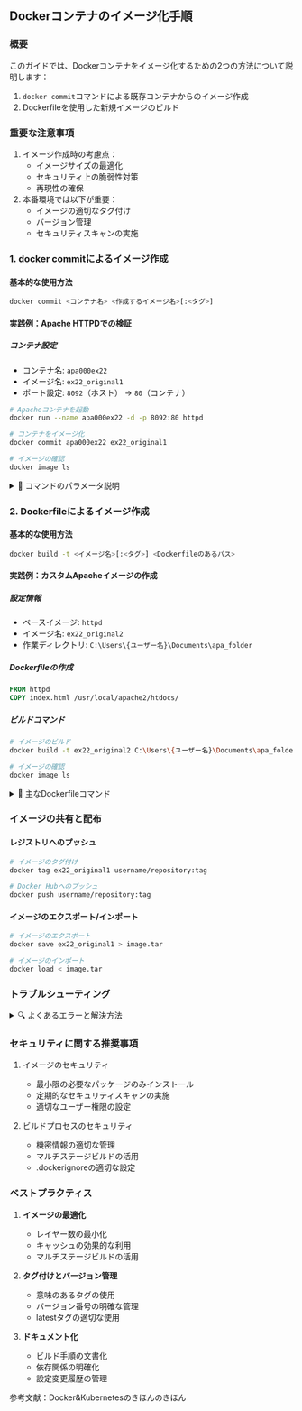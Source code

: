 ## Dockerコンテナのイメージ化手順

### 概要
このガイドでは、Dockerコンテナをイメージ化するための2つの方法について説明します：
1. `docker commit`コマンドによる既存コンテナからのイメージ作成
2. Dockerfileを使用した新規イメージのビルド

### 重要な注意事項
1. イメージ作成時の考慮点：
   - イメージサイズの最適化
   - セキュリティ上の脆弱性対策
   - 再現性の確保
2. 本番環境では以下が重要：
   - イメージの適切なタグ付け
   - バージョン管理
   - セキュリティスキャンの実施

### 1. docker commitによるイメージ作成

#### 基本的な使用方法
```bash
docker commit <コンテナ名> <作成するイメージ名>[:<タグ>]
```

#### 実践例：Apache HTTPDでの検証

##### コンテナ設定
- コンテナ名: `apa000ex22`
- イメージ名: `ex22_original1`
- ポート設定: `8092`（ホスト） → `80`（コンテナ）

```bash
# Apacheコンテナを起動
docker run --name apa000ex22 -d -p 8092:80 httpd

# コンテナをイメージ化
docker commit apa000ex22 ex22_original1

# イメージの確認
docker image ls
```

<details>
<summary>📝 コマンドのパラメータ説明</summary>

- `docker commit`: 既存のコンテナからイメージを作成
- `<コンテナ名>`: イメージ化するコンテナの名前
- `<イメージ名>`: 作成するイメージの名前
- `[:<タグ>]`: イメージのバージョンを示すタグ（省略時は`latest`）
</details>

### 2. Dockerfileによるイメージ作成

#### 基本的な使用方法
```bash
docker build -t <イメージ名>[:<タグ>] <Dockerfileのあるパス>
```

#### 実践例：カスタムApacheイメージの作成

##### 設定情報
- ベースイメージ: `httpd`
- イメージ名: `ex22_original2`
- 作業ディレクトリ: `C:\Users\{ユーザー名}\Documents\apa_folder`

##### Dockerfileの作成
```dockerfile
FROM httpd
COPY index.html /usr/local/apache2/htdocs/
```

##### ビルドコマンド
```bash
# イメージのビルド
docker build -t ex22_original2 C:\Users\{ユーザー名}\Documents\apa_folder

# イメージの確認
docker image ls
```

<details>
<summary>📝 主なDockerfileコマンド</summary>

- `FROM`: ベースイメージの指定
- `COPY`: ファイルやディレクトリのコピー
- `ADD`: ファイルのコピー（圧縮ファイルは解凍）
- `RUN`: ビルド時のコマンド実行
- `CMD`: コンテナ起動時のデフォルトコマンド
- `EXPOSE`: 公開するポートの指定
- `ENV`: 環境変数の設定
- `WORKDIR`: 作業ディレクトリの設定
- `VOLUME`: マウントポイントの設定
</details>

### イメージの共有と配布

#### レジストリへのプッシュ
```bash
# イメージのタグ付け
docker tag ex22_original1 username/repository:tag

# Docker Hubへのプッシュ
docker push username/repository:tag
```

#### イメージのエクスポート/インポート
```bash
# イメージのエクスポート
docker save ex22_original1 > image.tar

# イメージのインポート
docker load < image.tar
```

### トラブルシューティング

<details>
<summary>🔍 よくあるエラーと解決方法</summary>

1. ビルドエラー
   - Dockerfileの構文確認
   - ベースイメージの存在確認
   - ビルドコンテキストのパス確認

2. プッシュエラー
   - Docker Hubへのログイン確認
   - イメージ名とタグの形式確認
   - ネットワーク接続の確認

3. サイズ関連の問題
   - マルチステージビルドの検討
   - .dockerignoreの適切な設定
   - 不要なファイルの削除
</details>

### セキュリティに関する推奨事項
1. イメージのセキュリティ
   - 最小限の必要なパッケージのみインストール
   - 定期的なセキュリティスキャンの実施
   - 適切なユーザー権限の設定

2. ビルドプロセスのセキュリティ
   - 機密情報の適切な管理
   - マルチステージビルドの活用
   - .dockerignoreの適切な設定

### ベストプラクティス
1. **イメージの最適化**
   - レイヤー数の最小化
   - キャッシュの効果的な利用
   - マルチステージビルドの活用

2. **タグ付けとバージョン管理**
   - 意味のあるタグの使用
   - バージョン番号の明確な管理
   - latestタグの適切な使用

3. **ドキュメント化**
   - ビルド手順の文書化
   - 依存関係の明確化
   - 設定変更履歴の管理

参考文献：Docker&Kubernetesのきほんのきほん